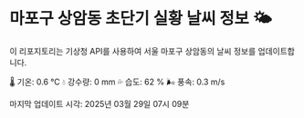 
# 마포구 상암동 초단기 실황 날씨 정보 🌤️

이 리포지토리는 기상청 API를 사용하여 서울 마포구 상암동의 날씨 정보를 업데이트합니다. 

🌡️ 기온: 0.6 ℃
💧 강수량: 0 mm
💦 습도: 62 %
🌬️ 풍속: 0.3 m/s

마지막 업데이트 시각: 2025년 03월 29일 07시 09분    
